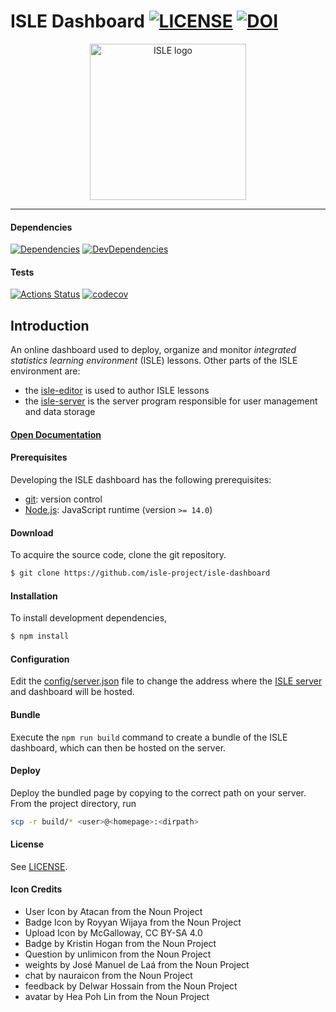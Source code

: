 # ISLE Dashboard [![LICENSE][license-image]][license-url] [![DOI][doi-image]][doi-url]

<div class="image" align="center">
    <img width="250" height="auto" src="https://raw.githubusercontent.com/isle-project/www/master/images/isle_icon_transparent.png" alt="ISLE logo">
    <br>
</div>

---

#### Dependencies

[![Dependencies][dependencies-image]][dependencies-url] 
[![DevDependencies][dev-dependencies-image]][dev-dependencies-url]

#### Tests

[![Actions Status][actions-image]][actions-url]
[![codecov][codecov-image]][codecov-url]

## Introduction

An online dashboard used to deploy, organize and monitor *integrated statistics learning environment* (ISLE) lessons. Other parts of the ISLE environment are: 

-   the [isle-editor][isle-editor] is used to author ISLE lessons
-   the [isle-server][isle-server] is the server program responsible for user management and data storage

#### [Open Documentation][docs]

#### Prerequisites

Developing the ISLE dashboard has the following prerequisites:

* [git][git]: version control
* [Node.js][node-js]: JavaScript runtime (version `>= 14.0`)

#### Download

To acquire the source code, clone the git repository.

``` bash
$ git clone https://github.com/isle-project/isle-dashboard
```

#### Installation

To install development dependencies,

``` bash
$ npm install
```

#### Configuration

Edit the [config/server.json](https://github.com/isle-project/isle-dashboard/blob/master/config/server.json) file to change the address where the [ISLE server][isle-server] and dashboard will be hosted.

#### Bundle

Execute the `npm run build` command to create a bundle of the ISLE dashboard, which can then be hosted on the server. 

#### Deploy

Deploy the bundled page by copying to the correct path on your server. From the project directory, run 

``` bash
scp -r build/* <user>@<homepage>:<dirpath>
```

#### License

See [LICENSE][license-url].

#### Icon Credits

- User Icon by Atacan from the Noun Project
- Badge Icon by Royyan Wijaya from the Noun Project
- Upload Icon by McGalloway, CC BY-SA 4.0
- Badge by Kristin Hogan from the Noun Project
- Question by unlimicon from the Noun Project
- weights by José Manuel de Laá from the Noun Project
- chat by nauraicon from the Noun Project
- feedback by Delwar Hossain from the Noun Project
- avatar by Hea Poh Lin from the Noun Project

[git]: http://git-scm.com/
[node-js]: https://nodejs.org/en/

[license-image]: https://img.shields.io/badge/license-APGL-blue.svg
[license-url]: https://raw.githubusercontent.com/isle-project/isle-dashboard/master/LICENSE

[actions-image]: https://github.com/isle-project/isle-dashboard/workflows/NodeCI/badge.svg
[actions-url]: https://github.com/isle-project/isle-dashboard/actions

[doi-image]: https://zenodo.org/badge/71033733.svg
[doi-url]: https://zenodo.org/badge/latestdoi/71033733

[dependencies-image]: https://img.shields.io/david/isle-project/isle-dashboard.svg
[dependencies-url]: https://david-dm.org/isle-project/isle-dashboard/master

[dev-dependencies-image]: https://img.shields.io/david/dev/isle-project/isle-dashboard.svg
[dev-dependencies-url]: https://david-dm.org/isle-project/isle-dashboard/master?type=dev

[codecov-image]: https://codecov.io/gh/isle-project/isle-dashboard/branch/master/graph/badge.svg
[codecov-url]: https://codecov.io/gh/isle-project/isle-dashboard

[docs]: http://isledocs.com/
[isle-server]: https://github.com/isle-project/isle-server
[isle-editor]: https://github.com/isle-project/isle-editor
